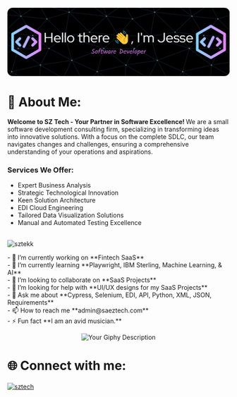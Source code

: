 ![Header](./myheader.png)
# 💫 About Me:
<b> Welcome to SZ Tech - Your Partner in Software Excellence! </b>
We are a small software development consulting firm, specializing in transforming ideas into innovative solutions. With a focus on the complete SDLC, our team navigates changes and challenges, ensuring a comprehensive understanding of your operations and aspirations. 

### Services We Offer: 
- Expert Business Analysis 
- Strategic Technological Innovation 
- Keen Solution Architecture
- EDI Cloud Engineering
- Tailored Data Visualization Solutions 
- Manual and Automated Testing Excellence </br> </br> 
  
<p align="left"> <img src="https://komarev.com/ghpvc/?username=sztekk&label=Profile%20views&color=0e75b6&style=flat" alt="sztekk" /> </p>
  - 🔭 I’m currently working on **Fintech SaaS** </br> 
  - 🌱 I’m currently learning **Playwright, IBM Sterling, Machine Learning, & AI** </br> 
  - 👯 I’m looking to collaborate on **SaaS Projects** </br> 
  - 🤝 I’m looking for help with **UI/UX designs for my SaaS Projects** </br> 
  - 💬 Ask me about **Cypress, Selenium, EDI, API, Python, XML, JSON, Requirements** </br> 
  - 📫 How to reach me **admin@saeztech.com** </br> 
  - ⚡ Fun fact **I am an avid musician.** </br> 
<p img align="center" alt="Coding" width="400" src="”>
  <p align="left">
  <img src="https://media.giphy.com/media/PI3QGKFN6XZUCMMqJm/giphy.gif" alt="Your Giphy Description" width="500" height="130" />
</p>
<p align="left">
  <a href="https://giphy.com/gifs/scaler-official-work-office-computer-PI3QGKFN6XZUCMMqJm"> </a>
</p>

# 🌐 Connect with me:
<p align="left">
</p>
<p align="left">
<a href="https://linkedin.com/in/sztech" target="blank"><img align="center" src="https://raw.githubusercontent.com/rahuldkjain/github-profile-readme-generator/master/src/images/icons/Social/linked-in-alt.svg" alt="sztech" height="30" width="40" /></a>
</p>

